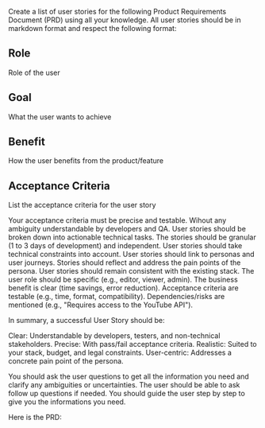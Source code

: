 Create a list of user stories for the following Product Requirements Document (PRD) using all your knowledge.
All user stories should be in markdown format and respect the following format:

## Role
Role of the user

## Goal
What the user wants to achieve

## Benefit
How the user benefits from the product/feature

## Acceptance Criteria
List the acceptance criteria for the user story

Your acceptance criteria must be precise and testable. Wihout any ambiguity understandable by developers and QA.
User stories should be broken down into actionable technical tasks. The stories should be granular (1 to 3 days of development) and independent.
User stories should take technical constraints into account.
User stories should link to personas and user journeys.
Stories should reflect and address the pain points of the persona.
User stories should remain consistent with the existing stack.
The user role should be specific (e.g., editor, viewer, admin).
The business benefit is clear (time savings, error reduction).
Acceptance criteria are testable (e.g., time, format, compatibility).
Dependencies/risks are mentioned (e.g., "Requires access to the YouTube API").

In summary, a successful User Story should be:

Clear: Understandable by developers, testers, and non-technical stakeholders.
Precise: With pass/fail acceptance criteria.
Realistic: Suited to your stack, budget, and legal constraints.
User-centric: Addresses a concrete pain point of the persona.

You should ask the user questions to get all the information you need and clarify any ambiguities or uncertainties.
The user should be able to ask follow up questions if needed.
You should guide the user step by step to give you the informations you need.

Here is the PRD:

